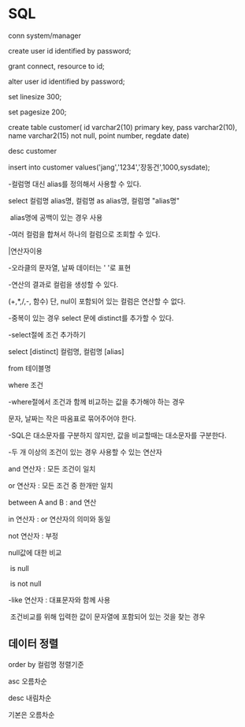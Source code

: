 # SQL

conn system/manager

create user id identified by password;

grant connect, resource to id;

alter user id identified by password;

set linesize 300;

set pagesize 200;

create table customer(
										id varchar2(10) primary key,
										pass varchar2(10),
										name varchar2(15) not null,
										point number,
										regdate date)

desc customer

insert into customer values('jang','1234','장동건',1000,sysdate);





-컬럼명 대신 alias를 정의해서 사용할 수 있다.

select 컬럼명 alias명, 컬럼명 as alias명, 컬럼명 "alias명"

​																				alias명에 공백이 있는 경우 사용

-여러 컬럼을 합쳐서 하나의 컬럼으로 조회할 수 있다.

|연산자이용

-오라클의 문자열, 날짜 데이터는 ' '로 표현

-연산의 결과로 컬럼을 생성할 수 있다.

 (+,*,/,-, 함수) 단, nul이 포함되어 있는 컬럼은 연산할 수 없다.

-중복이 있는 경우 select 문에 distinct를 추가할 수 있다.

-select절에 조건 추가하기

 select [distinct] 컬럼명, 컬럼명 [alias]

 from 테이블명

 where 조건

-where절에서 조건과 함께 비교하는 값을 추가해야 하는 경우

 문자, 날짜는 작은 따옴표로 묶어주어야 한다.

-SQL은 대소문자를 구분하지 않지만, 값을 비교할때는 대소문자를 구분한다.

-두 개 이상의 조건이 있는 경우 사용할 수 있는 연산자

 and 연산자 : 모든 조건이 일치

 or 연산자 : 모든 조건 중 한개만 일치

 between A and B : and 연산

in 연산자 : or 연산자의 의미와 동일

 not 연산자 : 부정

 null값에 대한 비교

​	is null

​	is not null

-like 연산자 : 대표문자와 함께 사용

​                       조건비교를 위해 입력한 값이 문자열에 포함되어 있는 것을 찾는 경우

## 데이터 정렬

order by 컬럼명 정렬기준

asc 오름차순

desc 내림차순

기본은 오름차순

